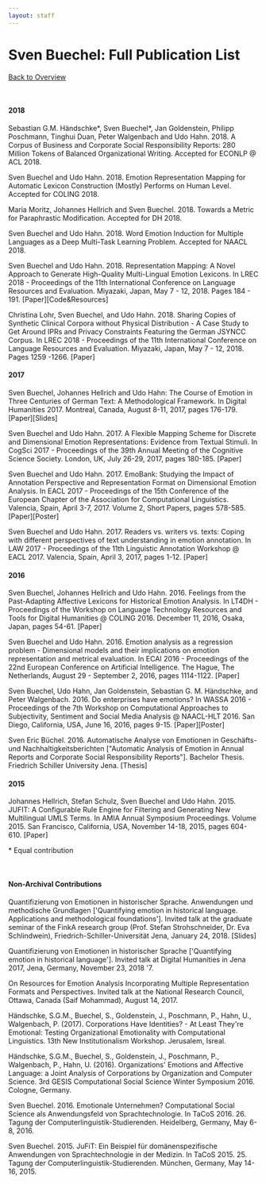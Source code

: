 ```yaml
---
layout: staff
---
```


# Sven Buechel: Full Publication List

[Back to Overview](https://julielab.github.io/web/staff/Buechel/Sven+Buechel.html)

<br/>

#### 2018

Sebastian G.M. Händschke\*, Sven Buechel\*, Jan Goldenstein, Philipp Poschmann, Tinghui Duan, Peter Walgenbach and Udo Hahn. 2018. A Corpus of Business and Corporate Social Responsibility Reports: 280 Million Tokens of Balanced Organizational Writing. Accepted for ECONLP @ ACL 2018.

Sven Buechel and Udo Hahn. 2018. Emotion Representation Mapping for Automatic Lexicon Construction (Mostly) Performs on Human Level. Accepted for COLING 2018.

Maria Moritz, Johannes Hellrich and Sven Buechel. 2018. Towards a Metric for Paraphrastic Modification. Accepted for DH 2018.

Sven Buechel and Udo Hahn. 2018. Word Emotion Induction for Multiple Languages as a Deep Multi-Task Learning Problem. Accepted for NAACL 2018.

Sven Buechel and Udo Hahn. 2018. Representation Mapping: A Novel Approach to Generate High-Quality Multi-Lingual Emotion Lexicons. In LREC 2018 - Proceedings of the 11th International Conference on Language Resources and Evaluation. Miyazaki, Japan, May 7 - 12, 2018. Pages 184 - 191. [Paper][Code&Resources]

Christina Lohr, Sven Buechel, and Udo Hahn. 2018. Sharing Copies of Synthetic Clinical Corpora without Physical Distribution - A Case Study to Get Around IPRs and Privacy Constraints Featuring the German JSYNCC Corpus. In LREC 2018 - Proceedings of the 11th International Conference on Language Resources and Evaluation. Miyazaki, Japan, May 7 - 12, 2018. Pages 1259 -1266. [Paper]

#### 2017

Sven Buechel, Johannes Hellrich and Udo Hahn: The Course of Emotion in Three Centuries of German Text: A Methodological Framework. In Digital Humanities 2017. Montreal, Canada, August 8-11, 2017, pages 176-179. [Paper][Slides]

Sven Buechel and Udo Hahn. 2017. A Flexible Mapping Scheme for Discrete and Dimensional Emotion Representations: Evidence from Textual Stimuli. In CogSci 2017 - Proceedings of the 39th Annual Meeting of the Cognitive Science Society. London, UK, July 26-29, 2017, pages 180-185. [Paper]

Sven Buechel and Udo Hahn. 2017. EmoBank: Studying the Impact of Annotation Perspective and Representation Format on Dimensional Emotion Analysis. In EACL 2017 - Proceedings of the 15th Conference of the European Chapter of the Association for Computational Linguistics. Valencia, Spain, April 3-7, 2017. Volume 2, Short Papers, pages 578-585. [Paper][Poster]

Sven Buechel and Udo Hahn. 2017. Readers vs. writers vs. texts: Coping with different perspectives of text understanding in emotion annotation. In LAW 2017 - Proceedings of the 11th Linguistic Annotation Workshop @ EACL 2017. Valencia, Spain, April 3, 2017, pages 1-12. [Paper]

#### 2016

Sven Buechel, Johannes Hellrich and Udo Hahn. 2016. Feelings from the Past-Adapting Affective Lexicons for Historical Emotion Analysis. In LT4DH - Proceedings of the Workshop on Language Technology Resources and Tools for Digital Humanities @ COLING 2016. December 11, 2016, Osaka, Japan, pages 54-61. [Paper]

Sven Buechel and Udo Hahn. 2016. Emotion analysis as a regression problem - Dimensional models and their implications on emotion representation and metrical evaluation. In ECAI 2016 - Proceedings of the 22nd European Conference on Artificial Intelligence. The Hague, The Netherlands, August 29 - September 2, 2016, pages 1114-1122. [Paper] 

Sven Buechel, Udo Hahn, Jan Goldenstein, Sebastian G. M. Händschke, and Peter Walgenbach. 2016. Do enterprises have emotions? In WASSA 2016 - Proceedings of the 7th Workshop on Computational Approaches to Subjectivity, Sentiment and Social Media Analysis @ NAACL-HLT 2016. San Diego, California, USA, June 16, 2016, pages 9-15. [Paper][Poster] 

Sven Eric Büchel. 2016. Automatische Analyse von Emotionen in Geschäfts- und Nachhaltigkeitsberichten ["Automatic Analysis of Emotion in Annual Reports and Corporate Social Responsibility Reports"]. Bachelor Thesis. Friedrich Schiller University Jena. [Thesis]

#### 2015

Johannes Hellrich, Stefan Schulz, Sven Buechel and Udo Hahn. 2015. JUFIT: A Configurable Rule Engine for Filtering and Generating New Multilingual UMLS Terms. In AMIA Annual Symposium Proceedings. Volume 2015. San Francisco, California, USA, November 14-18, 2015, pages 604-610. [Paper]

\* Equal contribution

<br>

#### Non-Archival Contributions

Quantifizierung von Emotionen in historischer Sprache. Anwendungen und methodische Grundlagen [\'Quantifying emotion in historical language. Applications and methodological foundations\']. Invited talk at the graduate seminar of the FinkA research group (Prof. Stefan Strohschneider, Dr. Eva Schlindwein), Friedrich-Schiller-Universität Jena, January 24, 2018. [Slides]

Quantifizierung von Emotionen in historischer Sprache [\'Quantifying emotion in historical language\']. Invited talk at Digital Humanities in Jena 2017, Jena, Germany, November 23, 2018 '7.

On Resources for Emotion Analysis Incorporating Multiple Representation Formats and Perspectives. Invited talk at the National Research Council, Ottawa, Canada (Saif Mohammad), August 14, 2017.

Händschke, S.G.M., Buechel, S., Goldenstein, J., Poschmann, P., Hahn, U., Walgenbach, P. (2017). Corporations Have Identities? - At Least They're Emotional: Testing Organizational Emotionality with Computational Linguistics. 13th New Institutionalism Workshop. Jerusalem, Isreal.

Händschke, S.G.M., Buechel, S., Goldenstein, J., Poschmann, P., Walgenbach, P., Hahn, U. (2016). Organizations' Emotions and Affective Language: a Joint Analysis of Corporations by Organization and Computer Science. 3rd GESIS Computational Social Science Winter Symposium 2016. Cologne, Germany.

Sven Buechel. 2016. Emotionale Unternehmen? Computational Social Science als Anwendungsfeld von Sprachtechnologie. In TaCoS 2016. 26. Tagung der Computerlinguistik-Studierenden. Heidelberg, Germany, May 6-8, 2016.

Sven Buechel. 2015. JuFiT: Ein Beispiel für domänenspezifische Anwendungen von Sprachtechnologie in der Medizin. In TaCoS 2015. 25. Tagung der Computerlinguistik-Studierenden. München, Germany, May 14-16, 2015.
